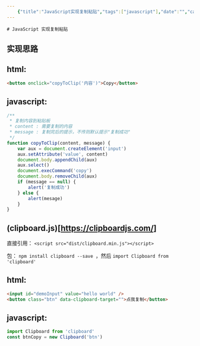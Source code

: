 ```yaml
---
    {"title":"JavaScript实现复制粘贴","tags":["javascript"],"date":"","categories":["javascript"],"cover":"https://cdn.jsdelivr.net/gh/im/oss@master/gallery/13.svg","thumbnail":"https://cdn.jsdelivr.net/gh/im/oss@master/gallery/13.svg"}
---
```

    # JavaScript 实现复制粘贴
## 实现思路

## html:

```html
<button onclick="copyToClip('内容')">Copy</button>
```

## javascript:

```javascript
/**
 * 复制内容到粘贴板
 * content : 需要复制的内容
 * message : 复制完后的提示，不传则默认提示"复制成功"
 */
function copyToClip(content, message) {
    var aux = document.createElement('input')
    aux.setAttribute('value', content)
    document.body.appendChild(aux)
    aux.select()
    document.execCommand('copy')
    document.body.removeChild(aux)
    if (message == null) {
        alert('复制成功')
    } else {
        alert(mesage)
    }
}
```

<!--more-->
## (clipboard.js)[https://clipboardjs.com/]

直接引用： `<script src="dist/clipboard.min.js"></script>`

包： `npm install clipboard --save `，然后 `import Clipboard from 'clipboard'`

## html:

```html
<input id="demoInput" value="hello world" />
<button class="btn" data-clipboard-target="">点我复制</button>
```

## javascript:

```javascript
import Clipboard from 'clipboard'
const btnCopy = new Clipboard('btn')
```

